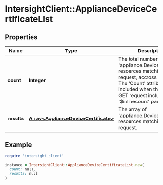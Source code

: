 # IntersightClient::ApplianceDeviceCertificateList

## Properties

| Name | Type | Description | Notes |
| ---- | ---- | ----------- | ----- |
| **count** | **Integer** | The total number of &#39;appliance.DeviceCertificate&#39; resources matching the request, accross all pages. The &#39;Count&#39; attribute is included when the HTTP GET request includes the &#39;$inlinecount&#39; parameter. | [optional] |
| **results** | [**Array&lt;ApplianceDeviceCertificate&gt;**](ApplianceDeviceCertificate.md) | The array of &#39;appliance.DeviceCertificate&#39; resources matching the request. | [optional] |

## Example

```ruby
require 'intersight_client'

instance = IntersightClient::ApplianceDeviceCertificateList.new(
  count: null,
  results: null
)
```

